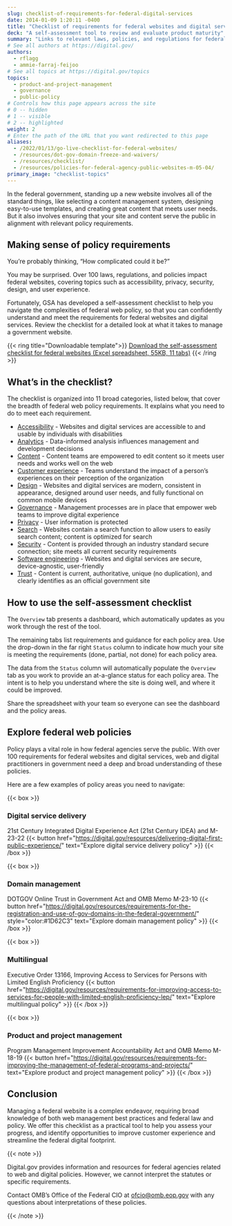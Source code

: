 ```yaml
---
slug: checklist-of-requirements-for-federal-digital-services
date: 2014-01-09 1:20:11 -0400
title: "Checklist of requirements for federal websites and digital services"
deck: "A self-assessment tool to review and evaluate product maturity"
summary: "Links to relevant laws, policies, and regulations for federal agencies."
# See all authors at https://digital.gov/
authors:
  - rflagg
  - ammie-farraj-feijoo
# See all topics at https://digital.gov/topics
topics:
  - product-and-project-management
  - governance
  - public-policy
# Controls how this page appears across the site
# 0 -- hidden
# 1 -- visible
# 2 -- highlighted
weight: 2
# Enter the path of the URL that you want redirected to this page
aliases:
  - /2022/01/13/go-live-checklist-for-federal-websites/
  - /resources/dot-gov-domain-freeze-and-waivers/
  - /resources/checklist/
  - /resources/policies-for-federal-agency-public-websites-m-05-04/
primary_image: "checklist-topics"
---
```

In the federal government, standing up a new website involves all of the standard things, like selecting a content management system, designing easy-to-use templates, and creating great content that meets user needs. But it also involves ensuring that your site and content serve the public in alignment with relevant policy requirements.

## Making sense of policy requirements

You’re probably thinking, “How complicated could it be?”

You may be surprised. Over 100 laws, regulations, and policies impact federal websites, covering topics such as accessibility, privacy, security, design, and user experience.

Fortunately, GSA has developed a self-assessment checklist to help you navigate the complexities of federal web policy, so that you can confidently understand and meet the requirements for federal websites and digital services. Review the checklist for a detailed look at what it takes to manage a government website.

{{< ring title="Downloadable template">}}
[Download the self-assessment checklist for federal websites (Excel spreadsheet, 55KB, 11 tabs)](https://s3.amazonaws.com/digitalgov/static/self-assessment-checklist-for-federal-websites-april-2024.xlsx)
{{< /ring >}}

## What’s in the checklist?

The checklist is organized into 11 broad categories, listed below, that cover the breadth of federal web policy requirements. It explains what you need to do to meet each requirement.

* [Accessibility](https://digital.gov/topics/accessibility/) - Websites and digital services are accessible to and usable by individuals with disabilities
* [Analytics](https://digital.gov/topics/analytics/) - Data-informed analysis influences management and development decisions
* [Content](https://digital.gov/topics/content-strategy/) - Content teams are empowered to edit content so it meets user needs and works well on the web
* [Customer experience](https://digital.gov/topics/customer-experience/) - Teams understand the impact of a person’s experiences on their perception of the organization
* [Design](https://digital.gov/topics/design/) - Websites and digital services are modern, consistent in appearance, designed around user needs, and fully functional on common mobile devices
* [Governance](https://digital.gov/topics/governance/) - Management processes are in place that empower web teams to improve digital experience
* [Privacy](https://digital.gov/topics/privacy/) - User information is protected
* [Search](https://digital.gov/topics/search/) - Websites contain a search function to allow users to easily search content; content is optimized for search
* [Security](https://digital.gov/topics/security/) - Content is provided through an industry standard secure connection; site meets all current security requirements
* [Software engineering](https://digital.gov/topics/software-engineering/) - Websites and digital services are secure, device-agnostic, user-friendly
* [Trust](https://digital.gov/topics/trust/) - Content is current, authoritative, unique (no duplication), and clearly identifies as an official government site

## How to use the self-assessment checklist

The `Overview` tab presents a dashboard, which automatically updates as you work through the rest of the tool.

The remaining tabs list requirements and guidance for each policy area. Use the drop-down in the far right `Status` column to indicate how much  your site is meeting the requirements (done, partial, not done) for each policy area.

The data from the `Status` column will automatically populate the `Overview` tab as you work to provide an at-a-glance status for each policy area. The intent is to help you understand where the site is doing well, and where it could be improved.

Share the spreadsheet with your team so everyone can see the dashboard and the policy areas.

## Explore federal web policies

Policy plays a vital role in how federal agencies serve the public. With over 100 requirements for federal websites and digital services, web and digital practitioners in government need a deep and broad understanding of these policies.

Here are a few examples of policy areas you need to navigate:

{{< box >}}
### Digital service delivery
21st Century Integrated Digital Experience Act (21st Century IDEA) and M-23-22
{{< button href="https://digital.gov/resources/delivering-digital-first-public-experience/" text="Explore digital service delivery policy" >}}
{{< /box >}}

{{< box >}}
### Domain management
DOTGOV Online Trust in Government Act and OMB Memo M-23-10
{{< button href="https://digital.gov/resources/requirements-for-the-registration-and-use-of-gov-domains-in-the-federal-government/" style="color:#1D62C3" text="Explore domain management policy" >}}
{{< /box >}}

{{< box >}}
### Multilingual
Executive Order 13166, Improving Access to Services for Persons with Limited English Proficiency
{{< button href="https://digital.gov/resources/requirements-for-improving-access-to-services-for-people-with-limited-english-proficiency-lep/" text="Explore multilingual policy" >}}
{{< /box >}}

{{< box >}}
### Product and project management
Program Management Improvement Accountability Act and OMB Memo M-18-19
{{< button href="https://digital.gov/resources/requirements-for-improving-the-management-of-federal-programs-and-projects/" text="Explore product and project management policy" >}}
{{< /box >}}

## Conclusion

Managing a federal website is a complex endeavor, requiring broad knowledge of both web management best practices and federal law and policy. We offer this checklist as a practical tool to help you assess your progress, and identify opportunities to improve customer experience and streamline the federal digital footprint.

{{< note >}}

Digital.gov provides information and resources for federal agencies related to web and digital policies. However, we cannot interpret the statutes or specific requirements.

Contact OMB’s Office of the Federal CIO at ofcio@omb.eop.gov with any questions about interpretations of these policies.

{{< /note >}}





[](https://obamawhitehouse.archives.gov/sites/default/files/omb/procurement/memo/strategic-plan-508-compliance.pdf)
